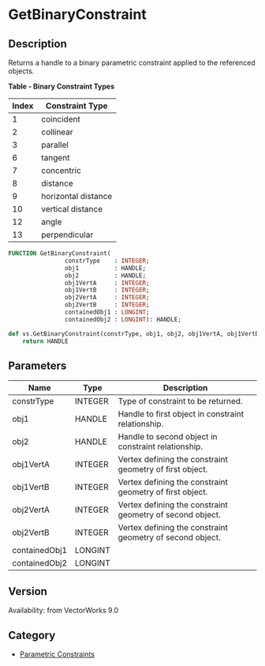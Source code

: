# GetBinaryConstraint

## Description
Returns a handle to a binary parametric constraint applied to the referenced objects.

**Table - Binary Constraint Types**

| Index | Constraint Type      |
|-------|---------------------|
| 1     | coincident          |
| 2     | collinear           |
| 3     | parallel            |
| 6     | tangent             |
| 7     | concentric          |
| 8     | distance            |
| 9     | horizontal distance |
| 10    | vertical distance   |
| 12    | angle               |
| 13    | perpendicular       |

```pascal
FUNCTION GetBinaryConstraint(
				constrType    : INTEGER;
				obj1          : HANDLE;
				obj2          : HANDLE;
				obj1VertA     : INTEGER;
				obj1VertB     : INTEGER;
				obj2VertA     : INTEGER;
				obj2VertB     : INTEGER;
				containedObj1 : LONGINT;
				containedObj2 : LONGINT): HANDLE;
```

```python
def vs.GetBinaryConstraint(constrType, obj1, obj2, obj1VertA, obj1VertB, obj2VertA, obj2VertB, containedObj1, containedObj2):
    return HANDLE
```

## Parameters
|Name|Type|Description|
|---|---|---|
|constrType|INTEGER|Type of constraint to be returned.|
|obj1|HANDLE|Handle to first object in constraint relationship.|
|obj2|HANDLE|Handle to second object in constraint relationship.|
|obj1VertA|INTEGER|Vertex defining the constraint geometry of first object.|
|obj1VertB|INTEGER|Vertex defining the constraint geometry of first object.|
|obj2VertA|INTEGER|Vertex defining the constraint geometry of second object.|
|obj2VertB|INTEGER|Vertex defining the constraint geometry of second object.|
|containedObj1|LONGINT|   |
|containedObj2|LONGINT|   |

## Version
Availability: from VectorWorks 9.0

## Category
* [Parametric Constraints](../Categories/Parametric%20Constraints.md)
